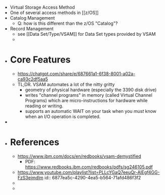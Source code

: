 - Virtual Storage Access Method
- One of several access methods in [[z/OS]]
- Catalog Management
	- Q: how is this different than the z/OS "Catalog"?
- Record Management
	- see [[Data Set/Type/VSAM]] for Data Set types provided by VSAM
	-
- # Core Features
	- https://chatgpt.com/share/e/687661a1-6f38-8001-a02a-ca93c2df5aa5
	- TL;DR. VSAM automates a lot of the nitty gritty
		- geometry of physical hardware (especially the 3390 disk drive)
		- writes "channel programs" in memory (called Virtual Channel Programs) which are micro-instructions for hardware while reading or writing.
		- supports an automatic WAIT on your task when you _must_ know when an I/O operation is completed.
-
- # References
	- https://www.ibm.com/docs/en/redbooks/vsam-demystified
		- PDF: https://www.redbooks.ibm.com/redbooks/pdfs/sg246105.pdf
	- https://www.youtube.com/playlist?list=PLLcYGaQ7eeuQr-AlEgf4GG-FzS3eimdlm
	  id:: 6877ea5c-4290-4ea5-b564-71afd486f3f2
	-
	-
